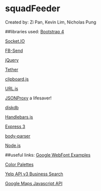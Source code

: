 # squadFeeder
Created by: Zi Pan, Kevin Lim, Nicholas Pung

##libraries used:
[Bootstrap 4](http://devdocs.io/bootstrap~4/)

[Socket.IO](http://socket.io/)

[FB-Send](https://developers.facebook.com/docs/plugins/send-button)
  
[jQuery](https://jquery.com/)
  
[Tether](http://tether.io/)
  
[clipboard.js](https://clipboardjs.com/)

[URL.js](https://medialize.github.io/URI.js/)

[JSONProxy](https://jsonp.afeld.me/) a lifesaver!
  
[diskdb](https://www.npmjs.com/package/diskdb)
  
[Handlebars.js](http://handlebarsjs.com/)
  
[Express 3](http://expressjs.com/)

[body-parser](https://github.com/expressjs/body-parser)
  
[Node.js](https://nodejs.org/en/)

##useful links:
[Google WebFont Examples](http://femmebot.github.io/google-type/)
  
[Color Palettes](http://colorhunt.co/)

[Yelp API v3 Business Search](https://www.yelp.com/developers/documentation/v3/business_search)

[Google Maps Javascript API](https://developers.google.com/maps/documentation/javascript/)
